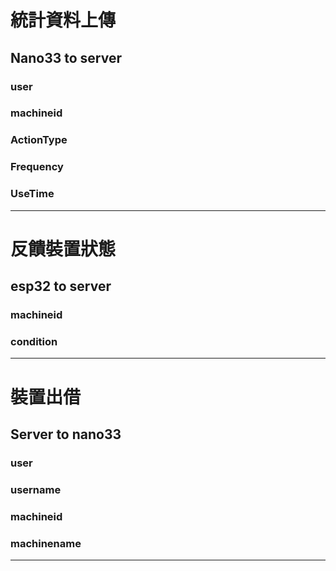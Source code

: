# 統計資料上傳
## Nano33 to server
### user
### machineid
### ActionType
### Frequency
### UseTime
--------------
# 反饋裝置狀態
## esp32 to server
### machineid
### condition
---------------
# 裝置出借
## Server to nano33 
### user
### username
### machineid
### machinename
----------------